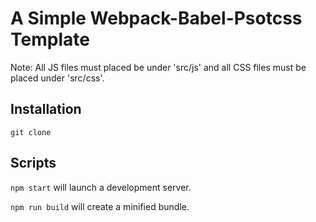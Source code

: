 # A Simple Webpack-Babel-Psotcss Template

Note: All JS files must placed be under 'src/js' and all CSS files must be placed under 'src/css'.

## Installation

`git clone`

## Scripts

`npm start` will launch a development server.

`npm run build` will create a minified bundle.
